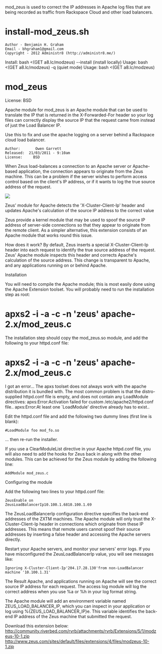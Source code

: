 mod_zeus is used to correct the IP addresses in Apache log files that are being recorded as traffic from Rackspace Cloud and other load balancers.


install-mod_zeus.sh 
===================

	Author - Benjamin H. Graham
	Email - bhgraham1@gmail.com
	Copyright - 2012 Administr8 (http://administr8.me/)

Install: 
	bash <(GET a8.lc/modzeus) --install (install locally)
Usage: 
	bash <(GET a8.lc/modzeus) -q (quiet mode)
Usage:
	 bash <(GET a8.lc/modzeus)


mod_zeus
========

License: BSD

Apache module for mod_zeus is an Apache module that can be used to translate the IP that is returned in the X-Forwarded-For header so your log files can correctly display the source IP that the request came from instead of just the Load Balancer IP.


Use this to fix and use the apache logging on a server behind a Rackspace cloud load balancer.


    Author:       Owen Garrett
    Released:  21/03/2011 - 9:10am
    License:     BSD

 

When Zeus load-balances a connection to an Apache server or Apache-based application, the connection appears to originate from the Zeus machine. This can be a problem if the server wishes to perform access control based on the client's IP address, or if it wants to log the true source address of the request.

<img src="http://community.riverbed.com/t5/image/serverpage/image-id/352i25E6049C68F0C85D/image-size/original?v=mpbl-1&px=-1">
 
Zeus' module for Apache detects the 'X-Cluster-Client-Ip' header and updates Apache's calculation of the source IP address to the correct value

Zeus provide a kernel module that may be used to spoof the source IP address of server-side connections so that they appear to originate from the remote client.  As a simpler alternative, this extension consists of an Apache module that works round this issue.
 

How does it work?
By default, Zeus inserts a special X-Cluster-Client-Ip header into each request to identify the true source address of the request. Zeus' Apache module inspects this header and corrects Apache's calculation of the source address. This change is transparent to Apache, and any applications running on or behind Apache.

 
Installation

You will need to compile the Apache module; this is most easily done using the Apache Extension toolset.  You will probably need to run the installation step as root:

#  apxs2 -i -a -c -n 'zeus' apache-2.x/mod_zeus.c

The installation step should copy the mod_zeus.so module, and add the following to your httpd.conf file:

#  apxs2 -i -a -c -n 'zeus' apache-2.x/mod_zeus.c

 
I got an error...
The apxs toolset does not always work with the apache distribution it is bundled with.  The most common problem is that the distro-supplied httpd.conf file is empty, and does not contain any LoadModule directives:
    apxs:Error:Activation failed for custom /etc/apache2/httpd.conf file..
    apxs:Error:At least one `LoadModule' directive already has to exist..

Edit the httpd.conf file and add the following two dummy lines (first line is blank):

    #LoadModule foo mod_fo.so

... then re-run the installer.

If you use a ClearModuleList directive in your Apache httpd.conf file, you will also need to add the hooks for Zeus back in along with the other modules. This can be achieved for the Zeus module by adding the following line:

    AddModule mod_zeus.c

Configuring the module

Add the following two lines to your httpd.conf file:

    ZeusEnable on
    ZeusLoadBalancerIp10.100.1.6810.100.1.69

 The ZeusLoadBalancerIp configuration directive specifies the back-end addresses of the ZXTM machines. The Apache module will only trust the X-Cluster-Client-Ip header in connections which originate from these IP addresses. This means that remote users cannot spoof their source addresses by inserting a false header and accessing the Apache servers directly.

Restart your Apache servers, and monitor your servers' error logs. If you have misconfigured the ZeusLoadBalancerIp value, you will see messages like:

    Ignoring X-Cluster-Client-Ip'204.17.28.130'from non-LoadBalancer machine '10.100.1.31'


The Result
Apache, and applications running on Apache will see the correct source IP address for each request. The access log module will log the correct address when you use %a or %h in your log format string.

The Apache module will add an environment variable named ZEUS_LOAD_BALANCER_IP, which you can inspect in your application or log using %{ZEUS_LOAD_BALANCER_IP}e. This variable identifies the back-end IP address of the Zeus machine that submitted the request.

Download this extension below:
http://community.riverbed.com/rvrb/attachments/rvrb/Extensions/5/1/modzeus-10-1.zip
http://www.zeus.com/sites/default/files/extensions/4/files/modzeus-10-1.zip